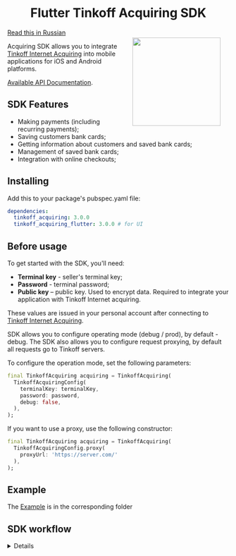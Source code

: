 <h1 align="center">Flutter Tinkoff Acquiring SDK</h1>

<a href="https://madbrains.ru/"><img src="https://firebasestorage.googleapis.com/v0/b/mad-brains-web.appspot.com/o/logo.png?alt=media" width="200" align="right" style="margin: 20px;"/></a>

[Read this in Russian](README.ru.md)

Acquiring SDK allows you to integrate [Tinkoff Internet Acquiring][acquiring] into mobile applications for iOS and Android platforms.

[Available API Documentation][documentation].

## SDK Features

- Making payments (including recurring payments);
- Saving customers bank cards;
- Getting information about customers and saved bank cards;
- Management of saved bank cards;
- Integration with online checkouts;

## Installing
Add this to your package's pubspec.yaml file:
```yaml
dependencies:
  tinkoff_acquiring: 3.0.0
  tinkoff_acquiring_flutter: 3.0.0 # for UI
```

## Before usage

To get started with the SDK, you'll need:
* **Terminal key** - seller's terminal key; 
* **Password** - terminal password;
* **Public key** – public key. Used to encrypt data. Required to integrate your application with Tinkoff Internet acquiring.

These values are issued in your personal account after connecting to [Tinkoff Internet Acquiring][acquiring].

SDK allows you to configure operating mode (debug / prod), by default - debug.
The SDK also allows you to configure request proxying, by default all requests go to Tinkoff servers.

To configure the operation mode, set the following parameters:
```dart
final TinkoffAcquiring acquiring = TinkoffAcquiring(
  TinkoffAcquiringConfig(
    terminalKey: terminalKey,
    password: password,
    debug: false,
  ),
);
```

If you want to use a proxy, use the following constructor:
```dart
final TinkoffAcquiring acquiring = TinkoffAcquiring(
  TinkoffAcquiringConfig.proxy(
    proxyUrl: 'https://server.com/'
  ),
);
```

## Example

The [Example](../../example/lib/main.dart) is in the corresponding folder

## SDK workflow
<details><img src="https://acdn.tinkoff.ru/static/pages/files/d3cd0230-03a1-47e6-bacf-dfdf9c8c1bea.png"/></details>

[documentation]: https://www.tinkoff.ru/kassa/develop/api/payments/
[acquiring]: https://www.tinkoff.ru/business/internet-acquiring/